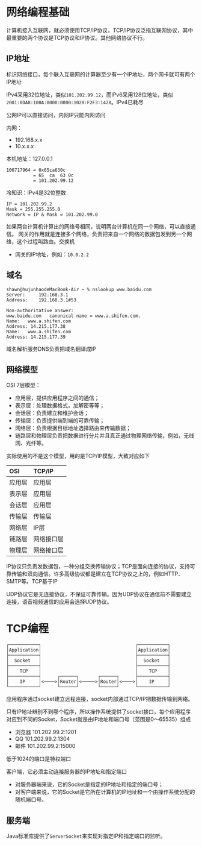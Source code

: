 # 网络编程基础

计算机接入互联网，就必须使用TCP/IP协议，TCP/IP协议泛指互联网协议，其中最重要的两个协议是TCP协议和IP协议。其他网络协议不行。

## IP地址

标识网络接口，每个联入互联网的计算器至少有一个IP地址，两个网卡就可有两个IP地址

IPv4采用32位地址，类似`101.202.99.12`，而IPv6采用128位地址，类似`2001:0DA8:100A:0000:0000:1020:F2F3:1428`。IPv4已耗尽

公网IP可以直接访问，内网IP只能内网访问

内网：

- 192.168.x.x
- 10.x.x.x

本机地址：127.0.0.1



```ascii
106717964 = 0x65ca630c
          = 65  ca  63 0c
          = 101.202.99.12
```

冷知识：IPv4是32位整数



```
IP = 101.202.99.2
Mask = 255.255.255.0
Network = IP & Mask = 101.202.99.0
```

如果两台计算机计算出的网络号相同，说明两台计算机在同一个网络，可以直接通信。
网关的作用就是连接多个网络，负责把来自一个网络的数据包发到另一个网络，这个过程叫路由。交换机

- 网关的IP地址，例如：`10.0.2.2`

## 域名

```
shawn@hujunhaodeMacBook-Air ~ % nslookup www.baidu.com
Server:		192.168.3.1
Address:	192.168.3.1#53

Non-authoritative answer:
www.baidu.com	canonical name = www.a.shifen.com.
Name:	www.a.shifen.com
Address: 14.215.177.38
Name:	www.a.shifen.com
Address: 14.215.177.39
```

域名解析服务DNS负责把域名翻译成IP

## 网络模型

OSI 7层模型：

- 应用层，提供应用程序之间的通信；
- 表示层：处理数据格式，加解密等等；
- 会话层：负责建立和维护会话；
- 传输层：负责提供端到端的可靠传输；
- 网络层：负责根据目标地址选择路由来传输数据；
- 链路层和物理层负责把数据进行分片并且真正通过物理网络传输，例如，无线网、光纤等。

实际使用的不是这个模型，用的是TCP/IP模型，大致对应如下

| OSI    | TCP/IP     |
| :----- | :--------- |
| 应用层 | 应用层     |
| 表示层 | 应用层     |
| 会话层 | 应用层     |
| 传输层 | 传输层     |
| 网络层 | IP层       |
| 链路层 | 网络接口层 |
| 物理层 | 网络接口层 |

IP协议只负责发数据包，一种分组交换传输协议；TCP是面向连接的协议，支持可靠传输和双向通信。许多高级协议都是建立在TCP协议之上的，例如HTTP、SMTP等。TCP基于IP

UDP协议它是无连接协议，不保证可靠传输。因为UDP协议在通信前不需要建立连接，语音视频通信的应用会选择UDP协议。

# TCP编程

```ascii
┌───────────┐                                   ┌───────────┐
│Application│                                   │Application│
├───────────┤                                   ├───────────┤
│  Socket   │                                   │  Socket   │
├───────────┤                                   ├───────────┤
│    TCP    │                                   │    TCP    │
├───────────┤      ┌──────┐       ┌──────┐      ├───────────┤
│    IP     │<────>│Router│<─────>│Router│<────>│    IP     │
└───────────┘      └──────┘       └──────┘      └───────────┘
```

应用程序通过socket建立远程连接，socket内部通过TCP/IP把数据传输到网络。

只有IP地址辨别不到哪个程序，所以操作系统提供了socket接口，每个应用程序对应到不同的Socket，Socket就是由IP地址和端口号（范围是0～65535）组成

-  浏览器 101.202.99.2:1201
-  QQ 101.202.99.2:1304
-  邮件 101.202.99.2:15000

低于1024的端口是特权端口

客户端，它必须主动连接服务器的IP地址和指定端口

- 对服务器端来说，它的Socket是指定的IP地址和指定的端口号；
- 对客户端来说，它的Socket是它所在计算机的IP地址和一个由操作系统分配的随机端口号。

## 服务端

Java标准库提供了`ServerSocket`来实现对指定IP和指定端口的监听。

